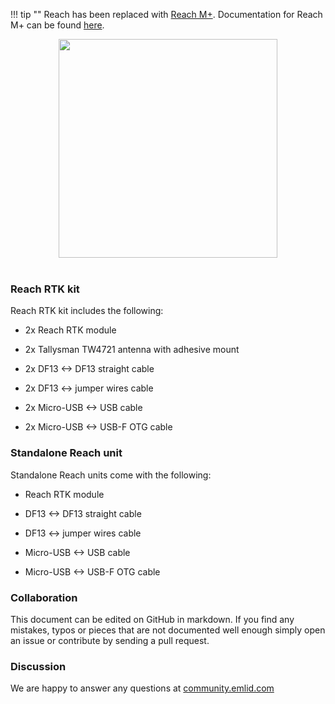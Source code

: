 !!! tip ""
	Reach has been replaced with [Reach M+](https://emlid.com/reach). Documentation for Reach M+ can be found [here](https://docs.emlid.com/reachm-plus/).

<div style="text-align: center;"><img src="img/reach/Reach_400x400-400x380.png" style="width: 350px;"></div><br>

### Reach RTK kit

Reach RTK kit includes the following:

* 2x Reach RTK module

* 2x Tallysman TW4721 antenna with adhesive mount

* 2x DF13 <-> DF13 straight cable

* 2x DF13 <-> jumper wires cable

* 2x Micro-USB <-> USB cable

* 2x Micro-USB <-> USB-F OTG cable

### Standalone Reach unit

Standalone Reach units come with the following:

* Reach RTK module

* DF13 <-> DF13 straight cable

* DF13 <-> jumper wires cable

* Micro-USB <-> USB cable

* Micro-USB <-> USB-F OTG cable


### Collaboration

This document can be edited on GitHub in markdown. If you find any mistakes, typos or  pieces that are not documented well enough simply open an issue or contribute by sending a pull request.

### Discussion

We are happy to answer any questions at [community.emlid.com](http://community.emlid.com)
